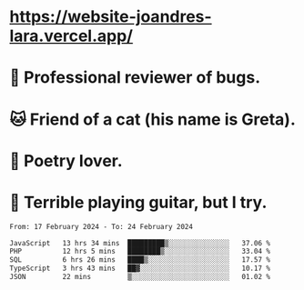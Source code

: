 # https://website-joandres-lara.vercel.app/
# 🐛 Professional reviewer of bugs.
# 🐱 Friend of a cat (his name is Greta).
# 📜 Poetry lover.
# 🎸 Terrible playing guitar, but I try.

<!--START_SECTION:waka-->

```txt
From: 17 February 2024 - To: 24 February 2024

JavaScript   13 hrs 34 mins  █████████▒░░░░░░░░░░░░░░░   37.06 %
PHP          12 hrs 5 mins   ████████▒░░░░░░░░░░░░░░░░   33.04 %
SQL          6 hrs 26 mins   ████▒░░░░░░░░░░░░░░░░░░░░   17.57 %
TypeScript   3 hrs 43 mins   ██▓░░░░░░░░░░░░░░░░░░░░░░   10.17 %
JSON         22 mins         ▒░░░░░░░░░░░░░░░░░░░░░░░░   01.02 %
```

<!--END_SECTION:waka-->
